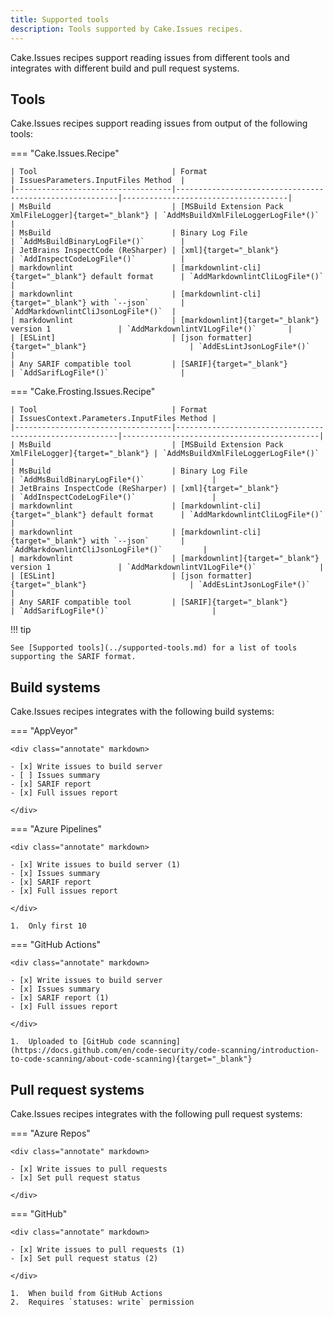 ```yaml
---
title: Supported tools
description: Tools supported by Cake.Issues recipes.
---
```


Cake.Issues recipes support reading issues from different tools and integrates with different build and pull request systems.

## Tools

Cake.Issues recipes support reading issues from output of the following tools:

=== "Cake.Issues.Recipe"

    | Tool                              | Format                                                  | IssuesParameters.InputFiles Method  |
    |-----------------------------------|---------------------------------------------------------|-------------------------------------|
    | MsBuild                           | [MSBuild Extension Pack XmlFileLogger]{target="_blank"} | `AddMsBuildXmlFileLoggerLogFile*()` |
    | MsBuild                           | Binary Log File                                         | `AddMsBuildBinaryLogFile*()`        |
    | JetBrains InspectCode (ReSharper) | [xml]{target="_blank"}                                  | `AddInspectCodeLogFile*()`          |
    | markdownlint                      | [markdownlint-cli]{target="_blank"} default format      | `AddMarkdownlintCliLogFile*()`      |
    | markdownlint                      | [markdownlint-cli]{target="_blank"} with `--json`       | `AddMarkdownlintCliJsonLogFile*()`  |
    | markdownlint                      | [markdownlint]{target="_blank"} version 1               | `AddMarkdownlintV1LogFile*()`       |
    | [ESLint]                          | [json formatter]{target="_blank"}                       | `AddEsLintJsonLogFile*()`           |
    | Any SARIF compatible tool         | [SARIF]{target="_blank"}                                | `AddSarifLogFile*()`                |

=== "Cake.Frosting.Issues.Recipe"

    | Tool                              | Format                                                  | IssuesContext.Parameters.InputFiles Method |
    |-----------------------------------|---------------------------------------------------------|--------------------------------------------|
    | MsBuild                           | [MSBuild Extension Pack XmlFileLogger]{target="_blank"} | `AddMsBuildXmlFileLoggerLogFile*()`        |
    | MsBuild                           | Binary Log File                                         | `AddMsBuildBinaryLogFile*()`               |
    | JetBrains InspectCode (ReSharper) | [xml]{target="_blank"}                                  | `AddInspectCodeLogFile*()`                 |
    | markdownlint                      | [markdownlint-cli]{target="_blank"} default format      | `AddMarkdownlintCliLogFile*()`             |
    | markdownlint                      | [markdownlint-cli]{target="_blank"} with `--json`       | `AddMarkdownlintCliJsonLogFile*()`         |
    | markdownlint                      | [markdownlint]{target="_blank"} version 1               | `AddMarkdownlintV1LogFile*()`              |
    | [ESLint]                          | [json formatter]{target="_blank"}                       | `AddEsLintJsonLogFile*()`                  |
    | Any SARIF compatible tool         | [SARIF]{target="_blank"}                                | `AddSarifLogFile*()`                       |

!!! tip

    See [Supported tools](../supported-tools.md) for a list of tools supporting the SARIF format.

[MSBuild Extension Pack XmlFileLogger]: https://github.com/mikefourie-zz/MSBuildExtensionPack/blob/master/Solutions/Main/Loggers/Framework/XmlFileLogger.cs
[xml]: https://www.jetbrains.com/help/resharper/InspectCode.html#alternative-output-formats
[markdownlint-cli]: https://github.com/igorshubovych/markdownlint-cli
[markdownlint]: https://github.com/DavidAnson/markdownlint
[ESLint]: https://eslint.org/
[json formatter]: https://eslint.org/docs/user-guide/formatters/#json
[SARIF]: https://sarifweb.azurewebsites.net/

## Build systems

Cake.Issues recipes integrates with the following build systems:

=== "AppVeyor"

    <div class="annotate" markdown>

    - [x] Write issues to build server
    - [ ] Issues summary
    - [x] SARIF report
    - [x] Full issues report

    </div>

=== "Azure Pipelines"

    <div class="annotate" markdown>

    - [x] Write issues to build server (1)
    - [x] Issues summary
    - [x] SARIF report
    - [x] Full issues report

    </div>

    1.  Only first 10

=== "GitHub Actions"

    <div class="annotate" markdown>

    - [x] Write issues to build server
    - [x] Issues summary
    - [x] SARIF report (1)
    - [x] Full issues report

    </div>

    1.  Uploaded to [GitHub code scanning](https://docs.github.com/en/code-security/code-scanning/introduction-to-code-scanning/about-code-scanning){target="_blank"}

## Pull request systems

Cake.Issues recipes integrates with the following pull request systems:

=== "Azure Repos"

    <div class="annotate" markdown>

    - [x] Write issues to pull requests
    - [x] Set pull request status

    </div>

=== "GitHub"

    <div class="annotate" markdown>

    - [x] Write issues to pull requests (1)
    - [x] Set pull request status (2)

    </div>

    1.  When build from GitHub Actions
    2.  Requires `statuses: write` permission
